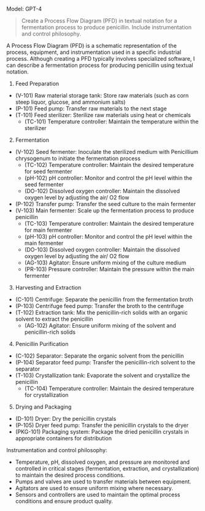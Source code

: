 Model: GPT-4

> Create a Process Flow Diagram (PFD) in textual notation for a fermentation process to produce penicillin. Include instrumentation and control philosophy.

A Process Flow Diagram (PFD) is a schematic representation of the process, equipment, and instrumentation used in a specific industrial process. Although creating a PFD typically involves specialized software, I can describe a fermentation process for producing penicillin using textual notation.

1.  Feed Preparation

*   (V-101) Raw material storage tank: Store raw materials (such as corn steep liquor, glucose, and ammonium salts)
*   (P-101) Feed pump: Transfer raw materials to the next stage
*   (T-101) Feed sterilizer: Sterilize raw materials using heat or chemicals
    *   (TC-101) Temperature controller: Maintain the temperature within the sterilizer

2.  Fermentation

*   (V-102) Seed fermenter: Inoculate the sterilized medium with Penicillium chrysogenum to initiate the fermentation process
    *   (TC-102) Temperature controller: Maintain the desired temperature for seed fermenter
    *   (pH-102) pH controller: Monitor and control the pH level within the seed fermenter
    *   (DO-102) Dissolved oxygen controller: Maintain the dissolved oxygen level by adjusting the air/ O2 flow
*   (P-102) Transfer pump: Transfer the seed culture to the main fermenter
*   (V-103) Main fermenter: Scale up the fermentation process to produce penicillin
    *   (TC-103) Temperature controller: Maintain the desired temperature for main fermenter
    *   (pH-103) pH controller: Monitor and control the pH level within the main fermenter
    *   (DO-103) Dissolved oxygen controller: Maintain the dissolved oxygen level by adjusting the air/ O2 flow
    *   (AG-103) Agitator: Ensure uniform mixing of the culture medium
    *   (PR-103) Pressure controller: Maintain the pressure within the main fermenter

3.  Harvesting and Extraction

*   (C-101) Centrifuge: Separate the penicillin from the fermentation broth
*   (P-103) Centrifuge feed pump: Transfer the broth to the centrifuge
*   (T-102) Extraction tank: Mix the penicillin-rich solids with an organic solvent to extract the penicillin
    *   (AG-102) Agitator: Ensure uniform mixing of the solvent and penicillin-rich solids

4.  Penicillin Purification

*   (C-102) Separator: Separate the organic solvent from the penicillin
*   (P-104) Separator feed pump: Transfer the penicillin-rich solvent to the separator
*   (T-103) Crystallization tank: Evaporate the solvent and crystallize the penicillin
    *   (TC-104) Temperature controller: Maintain the desired temperature for crystallization

5.  Drying and Packaging

*   (D-101) Dryer: Dry the penicillin crystals
*   (P-105) Dryer feed pump: Transfer the penicillin crystals to the dryer
*   (PKG-101) Packaging system: Package the dried penicillin crystals in appropriate containers for distribution

Instrumentation and control philosophy:

*   Temperature, pH, dissolved oxygen, and pressure are monitored and controlled in critical stages (fermentation, extraction, and crystallization) to maintain the desired process conditions.
*   Pumps and valves are used to transfer materials between equipment.
*   Agitators are used to ensure uniform mixing where necessary.
*   Sensors and controllers are used to maintain the optimal process conditions and ensure product quality.